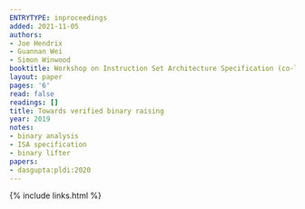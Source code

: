 ```yaml
---
ENTRYTYPE: inproceedings
added: 2021-11-05
authors:
- Joe Hendrix
- Guannan Wei
- Simon Winwood
booktitle: Workshop on Instruction Set Architecture Specification (co-located with ITP 2019)
layout: paper
pages: '6'
read: false
readings: []
title: Towards verified binary raising
year: 2019
notes:
- binary analysis
- ISA specification
- binary lifter
papers:
- dasgupta:pldi:2020
---
```

{% include links.html %}
